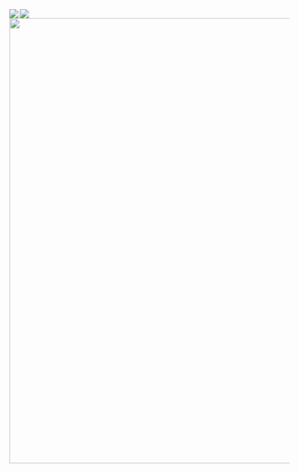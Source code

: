<div>
  <img align="left" src="https://github-readme-stats.vercel.app/api?username=zhaozg&count_private=true&hide_title=true" />
  <img src="https://github-readme-stats.vercel.app/api/top-langs/?username=zhaozg&layout=compact" />
</div>
<img width=800 src="https://github-profile-trophy.vercel.app/?username=zhaozg&columns=8&theme=gruvbox&no-frame=true"/>
